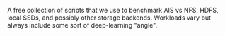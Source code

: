 A free collection of scripts that we use to benchmark AIS vs NFS, HDFS, local SSDs, and possibly other storage backends. Workloads vary but always include some sort of deep-learning "angle".
